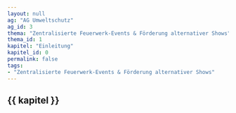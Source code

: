 ```yaml
---
layout: null
ag: "AG Umweltschutz"
ag_id: 3
thema: "Zentralisierte Feuerwerk-Events & Förderung alternativer Shows"
thema_id: 1
kapitel: "Einleitung"
kapitel_id: 0
permalink: false
tags:
- "Zentralisierte Feuerwerk-Events & Förderung alternativer Shows"
---
```


## {{ kapitel }}
